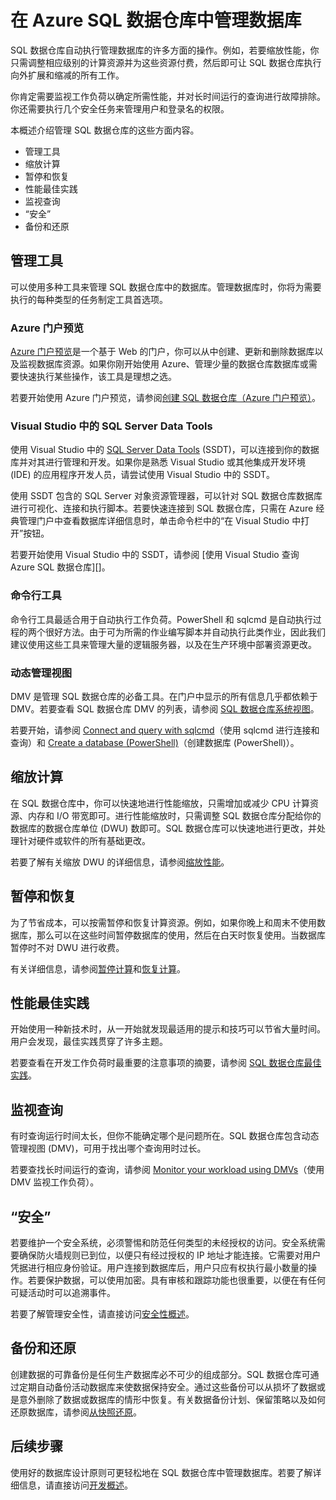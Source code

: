 <properties
   pageTitle="在 Azure SQL 数据仓库中管理数据库 | Azure"
   description="管理 SQL 数据仓库数据库的概述。包括管理工具、DWU 和向外扩展性能，对查询性能进行故障排除，建立良好的安全策略，以及从数据损坏或区域中断还原数据库。"
   services="sql-data-warehouse"
   documentationCenter="NA"
   authors="barbkess"
   manager="barbkess"
   editor=""/>  


<tags
   ms.service="sql-data-warehouse"
   ms.devlang="NA"
   ms.topic="article"
   ms.tgt_pltfrm="NA"
   ms.workload="data-services"
   ms.date="08/16/2016"
   wacn.date="10/17/2016"/>  


# 在 Azure SQL 数据仓库中管理数据库

SQL 数据仓库自动执行管理数据库的许多方面的操作。例如，若要缩放性能，你只需调整相应级别的计算资源并为这些资源付费，然后即可让 SQL 数据仓库执行向外扩展和缩减的所有工作。

你肯定需要监视工作负荷以确定所需性能，并对长时间运行的查询进行故障排除。你还需要执行几个安全任务来管理用户和登录名的权限。

本概述介绍管理 SQL 数据仓库的这些方面内容。

- 管理工具
- 缩放计算
- 暂停和恢复
- 性能最佳实践
- 监视查询
- “安全”
- 备份和还原

## 管理工具

可以使用多种工具来管理 SQL 数据仓库中的数据库。管理数据库时，你将为需要执行的每种类型的任务制定工具首选项。

### Azure 门户预览
[Azure 门户预览][]是一个基于 Web 的门户，你可以从中创建、更新和删除数据库以及监视数据库资源。如果你刚开始使用 Azure、管理少量的数据仓库数据库或需要快速执行某些操作，该工具是理想之选。

若要开始使用 Azure 门户预览，请参阅[创建 SQL 数据仓库（Azure 门户预览）][]。

### Visual Studio 中的 SQL Server Data Tools
使用 Visual Studio 中的 [SQL Server Data Tools][] (SSDT)，可以连接到你的数据库并对其进行管理和开发。如果你是熟悉 Visual Studio 或其他集成开发环境 (IDE) 的应用程序开发人员，请尝试使用 Visual Studio 中的 SSDT。

使用 SSDT 包含的 SQL Server 对象资源管理器，可以针对 SQL 数据仓库数据库进行可视化、连接和执行脚本。若要快速连接到 SQL 数据仓库，只需在 Azure 经典管理门户中查看数据库详细信息时，单击命令栏中的“在 Visual Studio 中打开”按钮。

若要开始使用 Visual Studio 中的 SSDT，请参阅 [使用 Visual Studio 查询 Azure SQL 数据仓库][]。

### 命令行工具
命令行工具最适合用于自动执行工作负荷。PowerShell 和 sqlcmd 是自动执行过程的两个很好方法。由于可为所需的作业编写脚本并自动执行此类作业，因此我们建议使用这些工具来管理大量的逻辑服务器，以及在生产环境中部署资源更改。

### 动态管理视图 

DMV 是管理 SQL 数据仓库的必备工具。在门户中显示的所有信息几乎都依赖于 DMV。若要查看 SQL 数据仓库 DMV 的列表，请参阅 [SQL 数据仓库系统视图][]。

若要开始，请参阅 [Connect and query with sqlcmd][]（使用 sqlcmd 进行连接和查询）和 [Create a database (PowerShell)][]（创建数据库 (PowerShell)）。

## 缩放计算

在 SQL 数据仓库中，你可以快速地进行性能缩放，只需增加或减少 CPU 计算资源、内存和 I/O 带宽即可。进行性能缩放时，只需调整 SQL 数据仓库分配给你的数据库的数据仓库单位 (DWU) 数即可。SQL 数据仓库可以快速地进行更改，并处理针对硬件或软件的所有基础更改。

若要了解有关缩放 DWU 的详细信息，请参阅[缩放性能][]。

##  暂停和恢复

为了节省成本，可以按需暂停和恢复计算资源。例如，如果你晚上和周末不使用数据库，那么可以在这些时间暂停数据库的使用，然后在白天时恢复使用。当数据库暂停时不对 DWU 进行收费。

有关详细信息，请参阅[暂停计算][]和[恢复计算][]。

## 性能最佳实践

开始使用一种新技术时，从一开始就发现最适用的提示和技巧可以节省大量时间。用户会发现，最佳实践贯穿了许多主题。

若要查看在开发工作负荷时最重要的注意事项的摘要，请参阅 [SQL 数据仓库最佳实践][]。

## 监视查询

有时查询运行时间太长，但你不能确定哪个是问题所在。SQL 数据仓库包含动态管理视图 (DMV)，可用于找出哪个查询用时过长。

若要查找长时间运行的查询，请参阅 [Monitor your workload using DMVs][]（使用 DMV 监视工作负荷）。

## “安全”

若要维护一个安全系统，必须警惕和防范任何类型的未经授权的访问。安全系统需要确保防火墙规则已到位，以便只有经过授权的 IP 地址才能连接。它需要对用户凭据进行相应身份验证。用户连接到数据库后，用户只应有权执行最小数量的操作。若要保护数据，可以使用加密。具有审核和跟踪功能也很重要，以便在有任何可疑活动时可以追溯事件。

若要了解管理安全性，请直接访问[安全性概述][]。

## 备份和还原

创建数据的可靠备份是任何生产数据库必不可少的组成部分。SQL 数据仓库可通过定期自动备份活动数据库来使数据保持安全。通过这些备份可以从损坏了数据或是意外删除了数据或数据库的情形中恢复。有关数据备份计划、保留策略以及如何还原数据库，请参阅[从快照还原][]。

## 后续步骤
使用好的数据库设计原则可更轻松地在 SQL 数据仓库中管理数据库。若要了解详细信息，请直接访问[开发概述][]。

<!--Image references-->


<!--Article references-->
[创建 SQL 数据仓库（Azure 门户预览）]: /documentation/articles/sql-data-warehouse-get-started-provision/
[Create a database (PowerShell)]: /documentation/articles/sql-data-warehouse-get-started-provision-powershell/
[connection]: /documentation/articles/sql-data-warehouse-develop-connections/
[Connect to Azure SQL Data Warehouse with Visual Studio]: /documentation/articles/sql-data-warehouse-get-started-connect/
[Connect and query with sqlcmd]: /documentation/articles/sql-data-warehouse-get-started-connect-sqlcmd/
[开发概述]: /documentation/articles/sql-data-warehouse-overview-development/
[Monitor your workload using DMVs]: /documentation/articles/sql-data-warehouse-manage-monitor/
[暂停计算]: /documentation/articles/sql-data-warehouse-manage-compute-overview#pause-compute-bk
[从快照还原]: /documentation/articles/sql-data-warehouse-restore-database-overview/
[恢复计算]: /documentation/articles/sql-data-warehouse-manage-compute-overview#resume-compute-performance-bk
[缩放性能]: /documentation/articles/sql-data-warehouse-manage-compute-overview#scale-performance-bk
[安全性概述]: /documentation/articles/sql-data-warehouse-overview-manage-security/
[SQL 数据仓库最佳实践]: /documentation/articles/sql-data-warehouse-best-practices/
[SQL 数据仓库系统视图]: /documentation/articles/sql-data-warehouse-reference-tsql-system-views/

<!--MSDN references-->
[SQL Server Data Tools]: https://msdn.microsoft.com/zh-cn/library/mt204009.aspx

<!--Other web references-->

[Azure 门户预览]: https://portal.azure.cn

<!---HONumber=Mooncake_1010_2016-->